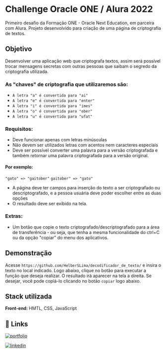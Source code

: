 # Challenge Oracle ONE / Alura 2022
Primeiro desafio da Formação ONE - Oracle Next Education, em parceira com Alura. Projeto desenvolvido para criação de uma página de criptografia de textos.

## Objetivo
Desenvolver uma aplicação web que criptografa textos, assim será possível trocar mensagens secretas com outras pessoas que saibam o segredo da criptografia utilizada.

### As "chaves" de criptografia que utilizaremos são:

- `A letra "a" é convertida para "ai"` 
- `A letra "e" é convertida para "enter"`
- `A letra "i" é convertida para "imes"`
- `A letra "o" é convertida para "ober"`
- `A letra "u" é convertida para "ufat"`

### Requisitos:
- Deve funcionar apenas com letras minúsculas
- Não devem ser utilizados letras com acentos nem caracteres especiais
- Deve ser possível converter uma palavra para a versão criptografada e também retornar uma palavra criptografada para a versão original.

#### Por exemplo: 
`"gato" => "gaitober"` `gaitober" => "gato"`

- A página deve ter campos para inserção do texto a ser criptografado ou descriptografado, e a pessoa usuária deve poder escolher entre as duas opções
- O resultado deve ser exibido na tela.

### Extras:
- Um botão que copie o texto criptografado/descriptografado para a área de transferência - ou seja, que tenha a mesma funcionalidade do ctrl+C ou da opção "copiar" do menu dos aplicativos.

## Demonstração

Acesse `https://github.com/HelberSLima/decodificador_de_texto/` e insira o texto no local indicado. Logo abaixo, clique no botão para executar a função que deseja realizar. O resultado irá aparecer na tela a direita. Se desejar, você pode copiá-lo clicando no botão `copiar` logo abaixo. 

## Stack utilizada

**Front-end:** HMTL, CSS, JavaScript



## 🔗 Links
[![portfolio](https://img.shields.io/badge/my_portfolio-000?style=for-the-badge&logo=ko-fi&logoColor=white)](https://github.com/HelberSLima)

[![linkedin](https://img.shields.io/badge/linkedin-0A66C2?style=for-the-badge&logo=linkedin&logoColor=white)](https://www.linkedin.com/in/helber-de-souza-lima-b65ab86a/)
